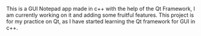 This is a GUI Notepad app made in c++ with the help of the Qt Framework, I am currently working on it and adding some fruitful features. This project is for my practice on Qt, as I have started learning the Qt framework for GUI in c++.
